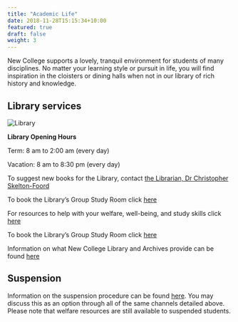 ```yaml
---
title: "Academic Life"
date: 2018-11-28T15:15:34+10:00
featured: true
draft: false
weight: 3
---
```


New College supports a lovely, tranquil environment for students of many disciplines. No matter your learning style or pursuit in life, you will find inspiration in the cloisters or dining halls when not in our library of rich history and knowledge.

## Library services

![Library](/images/nc/library.jpeg)

<b>Library Opening Hours</b>

Term: 8 am to 2:00 am (every day)

Vacation: 8 am to 8:30 pm (every day)

To suggest new books for the Library, contact [the Librarian, Dr Christopher Skelton-Foord](christopher.skelton-foord@new.ox.ac.uk)

To book the Library’s Group Study Room click [here](https://www.new.ox.ac.uk/library-group-study-room)

For resources to help with your welfare, well-being, and study skills click [here](https://www.new.ox.ac.uk/student-welfare-and-study-skills-collection)

To book the Library’s Group Study Room click [here](https://www.new.ox.ac.uk/library-group-study-room)

Information on what New College Library and Archives provide can be found [here](https://www.new.ox.ac.uk/library-and-archives)


## Suspension
Information on the suspension procedure can be found [here](https://www.new.ox.ac.uk/sites/default/files/2019-08/Suspension%20policy%202019.pdf). You may discuss this as an option through all of the same channels detailed above. Please note that welfare resources are still available to suspended students.





